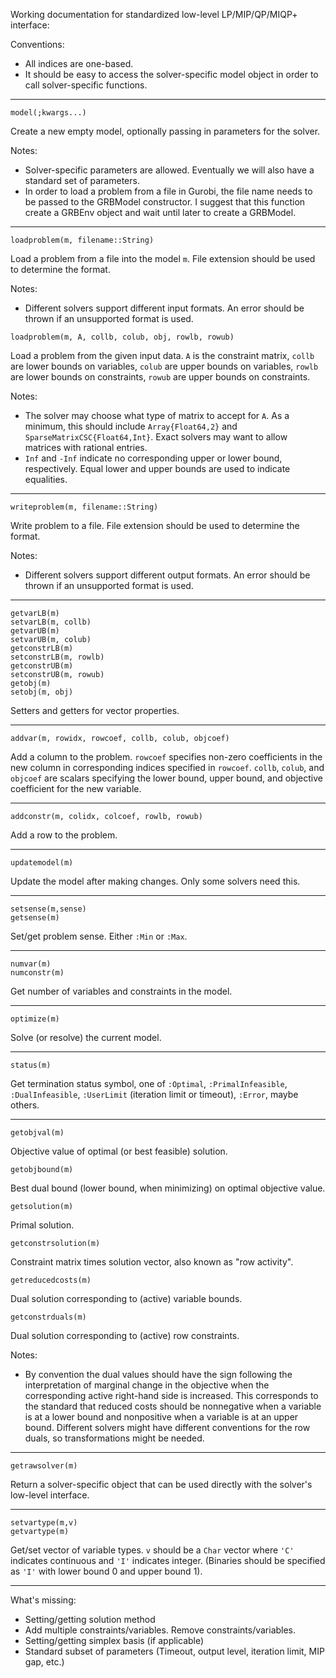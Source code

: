 Working documentation for standardized low-level LP/MIP/QP/MIQP+ interface:

Conventions:
- All indices are one-based.
- It should be easy to access the solver-specific model object in order to call solver-specific functions.

---

```
model(;kwargs...)
```

Create a new empty model, optionally passing in parameters for the solver.

Notes:
- Solver-specific parameters are allowed. Eventually we will also have a standard set of parameters.
- In order to load a problem from a file in Gurobi, the file name needs to be passed to the GRBModel constructor. I suggest that this function create a GRBEnv object and wait until later to create a GRBModel.

---

```
loadproblem(m, filename::String)
```

Load a problem from a file into the model ``m``. File extension should be used to determine the format.

Notes:
- Different solvers support different input formats. An error should be thrown if an unsupported format is used.

```
loadproblem(m, A, collb, colub, obj, rowlb, rowub)
```

Load a problem from the given input data. ``A`` is the constraint matrix, ``collb`` are lower bounds on variables, ``colub`` are upper bounds on variables, ``rowlb`` are lower bounds on constraints, ``rowub`` are upper bounds on constraints.

Notes:
- The solver may choose what type of matrix to accept for ``A``. As a minimum, this should include ``Array{Float64,2}`` and ``SparseMatrixCSC{Float64,Int}``. Exact solvers may want to allow matrices with rational entries.
- ``Inf`` and ``-Inf`` indicate no corresponding upper or lower bound, respectively. Equal lower and upper bounds are used to indicate equalities.

---

```
writeproblem(m, filename::String)
```

Write problem to a file. File extension should be used to determine the format.

Notes:
- Different solvers support different output formats. An error should be thrown if an unsupported format is used.

---

```
getvarLB(m)
setvarLB(m, collb)
getvarUB(m)
setvarUB(m, colub)
getconstrLB(m)
setconstrLB(m, rowlb)
getconstrUB(m)
setconstrUB(m, rowub)
getobj(m)
setobj(m, obj)
```

Setters and getters for vector properties.

---

```
addvar(m, rowidx, rowcoef, collb, colub, objcoef)
```

Add a column to the problem.  ``rowcoef`` specifies non-zero coefficients in the new column in corresponding indices specified in ``rowcoef``. ``collb``, ``colub``, and ``objcoef`` are scalars specifying the lower bound, upper bound, and objective coefficient for the new variable.

---

```
addconstr(m, colidx, colcoef, rowlb, rowub)
```

Add a row to the problem.

---

```
updatemodel(m)
```

Update the model after making changes. Only some solvers need this.

---

```
setsense(m,sense)
getsense(m)
```
Set/get problem sense. Either ``:Min`` or ``:Max``.

---

```
numvar(m)
numconstr(m)
```

Get number of variables and constraints in the model.

---

```
optimize(m)
```

Solve (or resolve) the current model.

---

```
status(m)
```

Get termination status symbol, one of ``:Optimal``, ``:PrimalInfeasible``, ``:DualInfeasible``, ``:UserLimit`` (iteration limit or timeout), ``:Error``, maybe others.

---

```
getobjval(m)
```

Objective value of optimal (or best feasible) solution. 

```
getobjbound(m)
```

Best dual bound (lower bound, when minimizing) on optimal objective value.

```
getsolution(m)
```

Primal solution.

```
getconstrsolution(m)
```

Constraint matrix times solution vector, also known as "row activity".

```
getreducedcosts(m)
```

Dual solution corresponding to (active) variable bounds.

```
getconstrduals(m)
```

Dual solution corresponding to (active) row constraints.

Notes:
- By convention the dual values should have the sign following the interpretation of marginal change in the objective when the corresponding active right-hand side is increased. This corresponds to the standard that reduced costs should be nonnegative when a variable is at a lower bound and nonpositive when a variable is at an upper bound. Different solvers might have different conventions for the row duals, so transformations might be needed.

---

```
getrawsolver(m)
```

Return a solver-specific object that can be used directly with the solver's low-level interface.

---

```
setvartype(m,v)
getvartype(m)
```

Get/set vector of variable types. ``v`` should be a ``Char`` vector where `'C'` indicates continuous and `'I'` indicates integer. (Binaries should be specified as `'I'` with lower bound 0 and upper bound 1). 

---


What's missing:
- Setting/getting solution method
- Add multiple constraints/variables. Remove constraints/variables.
- Setting/getting simplex basis (if applicable)
- Standard subset of parameters (Timeout, output level, iteration limit, MIP gap, etc.)
